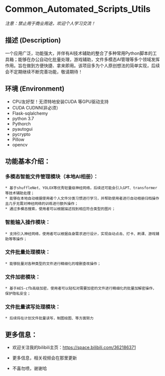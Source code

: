 # Common_Automated_Scripts_Utils


*注意：禁止用于商业用途，欢迎个人学习交流！*


## 描述 (Description)

一个应用广泛，功能强大，并伴有AI技术辅助的整合了多种常用Python脚本的工具箱；能够在办公自动化批量处理，游戏辅助，文件多模态AI管理等多个领域发挥作用。旨在做到方便快捷、拿来即用。该项目多为个人原创想法的简单实现，后续会不定期继续不断完善功能，敬请期待！



## 环境 (Environment)

* CPU友好型！无须特地安装CUDA 等GPU驱动支持
* CUDA CUDNN(非必须）
* Flask-sqlalchemy
* python 3.7
* Pythorch
* pyautogui
* pycrypto
* Pillow
* opencv



## 功能基本介绍：


### 多模态智能文件管理模块（本地AI相册）：

    * 基于shuffleNet、YOLOX等优秀轻量级神经网络，后续还可能会引入GPT、transformer等技术辅助处理；
    * 能够在本地自动根据使用者个人文件分类习惯进行学习，并帮助使用者进行自动相册归档操作且几乎无需对神经网络的训练进行额外操作；
    * 通过多模态搜索，使用者可以根据描述找到相应符合类型的图片；


### 智能输入操作模块：

    * 支持引入神经网络，使用者可以根据自身需求进行设计，实现自动点击、打卡、刷课、游戏辅助等等操作；  


### 文件批量处理模块：

    * 能够批量对各种类型的文件进行精细化的增删查改操作；
    


### 文件加密模块：

    * 基于AES-cfb高级加密，使用者可以轻松对需要加密的文件进行精细化的批量加解密操作，保护隐私安全；


### 文件批量读写处理模块：

    * 后续将在计划文件批量读写，制图绘图、等方面努力




## 更多信息：

* 欢迎关注我的bilibili主页：https://space.bilibili.com/362186371

* 更多信息，相关视频会在那里更新

* 不喜勿喷，谢谢哈
